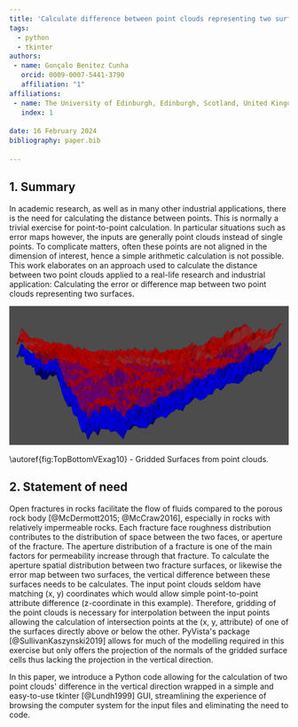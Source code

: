 ```yaml
---
title: 'Calculate difference between point clouds representing two surfaces: a Tkinter Graphical User Interface Python code'
tags:
  - python
  - tkinter
authors:
 - name: Gonçalo Benitez Cunha
   orcid: 0009-0007-5441-3790
   affiliation: "1"
affiliations:
 - name: The University of Edinburgh, Edinburgh, Scotland, United Kingdom
   index: 1

date: 16 February 2024
bibliography: paper.bib

---
```


## 1. Summary

In academic research, as well as in many other industrial applications, there is the need for calculating the distance between points. This is normally a trivial exercise for point-to-point calculation. In particular situations such as error maps however, the inputs are generally point clouds instead of single points. To complicate matters, often these points are not aligned in the dimension of interest, hence a simple arithmetic calculation is not possible. This work elaborates on an approach used to calculate the distance between two point clouds applied to a real-life research and industrial application: Calculating the error or difference map between two point clouds representing two surfaces.

![Gridded Surfaces from point clouds.\label{fig:TopBottomVExag10}](Figures/TopBottomVExag10.png)

\autoref{fig:TopBottomVExag10} - Gridded Surfaces from point clouds.

## 2. Statement of need

Open fractures in rocks facilitate the flow of fluids compared to the porous rock body [@McDermott2015; @McCraw2016], especially in rocks with relatively impermeable rocks. Each fracture face roughness distribution contributes to the distribution of space between the two faces, or aperture of the fracture. The aperture distribution of a fracture is one of the main factors for permeability increase through that fracture. To calculate the aperture spatial distribution between two fracture surfaces, or likewise the error map between two surfaces, the vertical difference between these surfaces needs to be calculates. The input point clouds seldom have matching (x, y) coordinates which would allow simple point-to-point attribute difference (z-coordinate in this example). Therefore, gridding of the point clouds is necessary for interpolation between the input points allowing the calculation of intersection points at the (x, y, attribute) of one of the surfaces directly above or below the other.
PyVista's package [@SullivanKaszynski2019] allows for much of the modelling required in this exercise but only offers the projection of the normals of the gridded surface cells thus lacking the projection in the vertical direction.

In this paper, we introduce a Python code allowing for the calculation of two point clouds' difference in the vertical direction wrapped in a simple and easy-to-use tkinter [@Lundh1999] GUI, streamlining the experience of browsing the computer system for the input files and eliminating the need to code.


